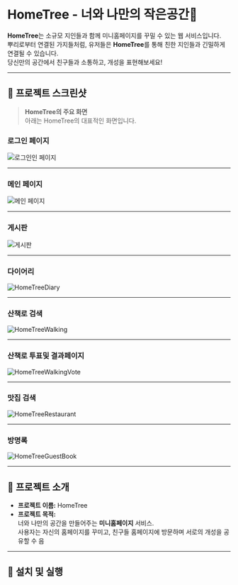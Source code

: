 # HomeTree - 너와 나만의 작은공간🌳

**HomeTree**는 소규모 지인들과 함께 미니홈페이지를 꾸밀 수 있는 웹 서비스입니다.  
뿌리로부터 연결된 가지들처럼, 유저들은 **HomeTree**를 통해 친한 지인들과 긴밀하게 연결될 수 있습니다.  
당신만의 공간에서 친구들과 소통하고, 개성을 표현해보세요!

---

## 📸 프로젝트 스크린샷

> **HomeTree의 주요 화면**  
> 아래는 HomeTree의 대표적인 화면입니다.  


### 로그인 페이지
![로그인인 페이지](https://github.com/user-attachments/assets/366b38f1-e693-41e5-bc04-8484bf69b934)

---

### 메인 페이지
![메인 페이지](https://github.com/user-attachments/assets/4142cc15-2694-490f-a62b-b8453ec8efee)

---

### 게시판
![게시판](https://github.com/user-attachments/assets/8eb01a91-cea6-400b-9594-275379e230bb)

---

### 다이어리
![HomeTreeDiary](https://github.com/user-attachments/assets/323c3a18-75c5-4c0b-93fa-a775c237a637)

---

### 산책로 검색
![HomeTreeWalking](https://github.com/user-attachments/assets/e756c35f-0b59-457a-a176-1202f114c038)

---

### 산책로 투표및 결과페이지
![HomeTreeWalkingVote](https://github.com/user-attachments/assets/537758b8-667e-4b49-813d-0eb4e2aca31a)

---

### 맛집 검색
![HomeTreeRestaurant](https://github.com/user-attachments/assets/cb1dc3b4-4a71-494b-9e6b-2eeb619e1646)

---

### 방명록
![HomeTreeGuestBook](https://github.com/user-attachments/assets/8bef0f7d-d614-4f65-9691-45966db9452e)

---



## 🔗 프로젝트 소개

- **프로젝트 이름:** HomeTree
- **프로젝트 목적:**  
  너와 나만의 공간을 만들어주는 **미니홈페이지** 서비스.  
  사용자는 자신의 홈페이지를 꾸미고, 친구들 홈페이지에 방문하며 서로의 개성을 공유할 수 음
---

## 🚀 설치 및 실행
